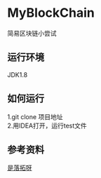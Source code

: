 # MyBlockChain
简易区块链小尝试

## 运行环境
 JDK1.8

## 如何运行
 1.git clone 项目地址  
 2.用IDEA打开，运行test文件
 
## 参考资料
[是落拓呀](https://www.bilibili.com/video/av78391502)
